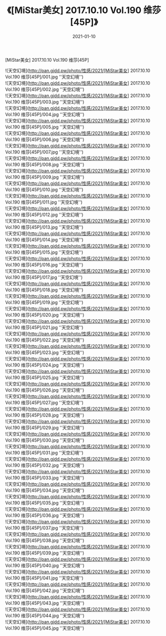 ﻿---
layout: post
title:  《[MiStar美女] 2017.10.10 Vol.190 维莎[45P]》
date:   2021-01-10
img: http://pan.gjdd.pw/photo/性感/2021/[MiStar美女] 2017.10.10 Vol.190 维莎[45P]/000.jpg
categories: [美女, 性感, 泳衣]
---

[MiStar美女] 2017.10.10 Vol.190 维莎[45P]



![天空幻境](http://pan.gjdd.pw/photo/性感/2021/[MiStar美女] 2017.10.10 Vol.190 维莎[45P]/001.jpg ''天空幻境'') <br>
![天空幻境](http://pan.gjdd.pw/photo/性感/2021/[MiStar美女] 2017.10.10 Vol.190 维莎[45P]/002.jpg ''天空幻境'') <br>
![天空幻境](http://pan.gjdd.pw/photo/性感/2021/[MiStar美女] 2017.10.10 Vol.190 维莎[45P]/003.jpg ''天空幻境'') <br>
![天空幻境](http://pan.gjdd.pw/photo/性感/2021/[MiStar美女] 2017.10.10 Vol.190 维莎[45P]/004.jpg ''天空幻境'') <br>
![天空幻境](http://pan.gjdd.pw/photo/性感/2021/[MiStar美女] 2017.10.10 Vol.190 维莎[45P]/005.jpg ''天空幻境'') <br>
![天空幻境](http://pan.gjdd.pw/photo/性感/2021/[MiStar美女] 2017.10.10 Vol.190 维莎[45P]/006.jpg ''天空幻境'') <br>
![天空幻境](http://pan.gjdd.pw/photo/性感/2021/[MiStar美女] 2017.10.10 Vol.190 维莎[45P]/007.jpg ''天空幻境'') <br>
![天空幻境](http://pan.gjdd.pw/photo/性感/2021/[MiStar美女] 2017.10.10 Vol.190 维莎[45P]/008.jpg ''天空幻境'') <br>
![天空幻境](http://pan.gjdd.pw/photo/性感/2021/[MiStar美女] 2017.10.10 Vol.190 维莎[45P]/009.jpg ''天空幻境'') <br>
![天空幻境](http://pan.gjdd.pw/photo/性感/2021/[MiStar美女] 2017.10.10 Vol.190 维莎[45P]/010.jpg ''天空幻境'') <br>
![天空幻境](http://pan.gjdd.pw/photo/性感/2021/[MiStar美女] 2017.10.10 Vol.190 维莎[45P]/011.jpg ''天空幻境'') <br>
![天空幻境](http://pan.gjdd.pw/photo/性感/2021/[MiStar美女] 2017.10.10 Vol.190 维莎[45P]/012.jpg ''天空幻境'') <br>
![天空幻境](http://pan.gjdd.pw/photo/性感/2021/[MiStar美女] 2017.10.10 Vol.190 维莎[45P]/013.jpg ''天空幻境'') <br>
![天空幻境](http://pan.gjdd.pw/photo/性感/2021/[MiStar美女] 2017.10.10 Vol.190 维莎[45P]/014.jpg ''天空幻境'') <br>
![天空幻境](http://pan.gjdd.pw/photo/性感/2021/[MiStar美女] 2017.10.10 Vol.190 维莎[45P]/015.jpg ''天空幻境'') <br>
![天空幻境](http://pan.gjdd.pw/photo/性感/2021/[MiStar美女] 2017.10.10 Vol.190 维莎[45P]/016.jpg ''天空幻境'') <br>
![天空幻境](http://pan.gjdd.pw/photo/性感/2021/[MiStar美女] 2017.10.10 Vol.190 维莎[45P]/017.jpg ''天空幻境'') <br>
![天空幻境](http://pan.gjdd.pw/photo/性感/2021/[MiStar美女] 2017.10.10 Vol.190 维莎[45P]/018.jpg ''天空幻境'') <br>
![天空幻境](http://pan.gjdd.pw/photo/性感/2021/[MiStar美女] 2017.10.10 Vol.190 维莎[45P]/019.jpg ''天空幻境'') <br>
![天空幻境](http://pan.gjdd.pw/photo/性感/2021/[MiStar美女] 2017.10.10 Vol.190 维莎[45P]/020.jpg ''天空幻境'') <br>
![天空幻境](http://pan.gjdd.pw/photo/性感/2021/[MiStar美女] 2017.10.10 Vol.190 维莎[45P]/021.jpg ''天空幻境'') <br>
![天空幻境](http://pan.gjdd.pw/photo/性感/2021/[MiStar美女] 2017.10.10 Vol.190 维莎[45P]/022.jpg ''天空幻境'') <br>
![天空幻境](http://pan.gjdd.pw/photo/性感/2021/[MiStar美女] 2017.10.10 Vol.190 维莎[45P]/023.jpg ''天空幻境'') <br>
![天空幻境](http://pan.gjdd.pw/photo/性感/2021/[MiStar美女] 2017.10.10 Vol.190 维莎[45P]/024.jpg ''天空幻境'') <br>
![天空幻境](http://pan.gjdd.pw/photo/性感/2021/[MiStar美女] 2017.10.10 Vol.190 维莎[45P]/025.jpg ''天空幻境'') <br>
![天空幻境](http://pan.gjdd.pw/photo/性感/2021/[MiStar美女] 2017.10.10 Vol.190 维莎[45P]/026.jpg ''天空幻境'') <br>
![天空幻境](http://pan.gjdd.pw/photo/性感/2021/[MiStar美女] 2017.10.10 Vol.190 维莎[45P]/027.jpg ''天空幻境'') <br>
![天空幻境](http://pan.gjdd.pw/photo/性感/2021/[MiStar美女] 2017.10.10 Vol.190 维莎[45P]/028.jpg ''天空幻境'') <br>
![天空幻境](http://pan.gjdd.pw/photo/性感/2021/[MiStar美女] 2017.10.10 Vol.190 维莎[45P]/029.jpg ''天空幻境'') <br>
![天空幻境](http://pan.gjdd.pw/photo/性感/2021/[MiStar美女] 2017.10.10 Vol.190 维莎[45P]/030.jpg ''天空幻境'') <br>
![天空幻境](http://pan.gjdd.pw/photo/性感/2021/[MiStar美女] 2017.10.10 Vol.190 维莎[45P]/031.jpg ''天空幻境'') <br>
![天空幻境](http://pan.gjdd.pw/photo/性感/2021/[MiStar美女] 2017.10.10 Vol.190 维莎[45P]/032.jpg ''天空幻境'') <br>
![天空幻境](http://pan.gjdd.pw/photo/性感/2021/[MiStar美女] 2017.10.10 Vol.190 维莎[45P]/033.jpg ''天空幻境'') <br>
![天空幻境](http://pan.gjdd.pw/photo/性感/2021/[MiStar美女] 2017.10.10 Vol.190 维莎[45P]/034.jpg ''天空幻境'') <br>
![天空幻境](http://pan.gjdd.pw/photo/性感/2021/[MiStar美女] 2017.10.10 Vol.190 维莎[45P]/035.jpg ''天空幻境'') <br>
![天空幻境](http://pan.gjdd.pw/photo/性感/2021/[MiStar美女] 2017.10.10 Vol.190 维莎[45P]/036.jpg ''天空幻境'') <br>
![天空幻境](http://pan.gjdd.pw/photo/性感/2021/[MiStar美女] 2017.10.10 Vol.190 维莎[45P]/037.jpg ''天空幻境'') <br>
![天空幻境](http://pan.gjdd.pw/photo/性感/2021/[MiStar美女] 2017.10.10 Vol.190 维莎[45P]/038.jpg ''天空幻境'') <br>
![天空幻境](http://pan.gjdd.pw/photo/性感/2021/[MiStar美女] 2017.10.10 Vol.190 维莎[45P]/039.jpg ''天空幻境'') <br>
![天空幻境](http://pan.gjdd.pw/photo/性感/2021/[MiStar美女] 2017.10.10 Vol.190 维莎[45P]/040.jpg ''天空幻境'') <br>
![天空幻境](http://pan.gjdd.pw/photo/性感/2021/[MiStar美女] 2017.10.10 Vol.190 维莎[45P]/041.jpg ''天空幻境'') <br>
![天空幻境](http://pan.gjdd.pw/photo/性感/2021/[MiStar美女] 2017.10.10 Vol.190 维莎[45P]/042.jpg ''天空幻境'') <br>
![天空幻境](http://pan.gjdd.pw/photo/性感/2021/[MiStar美女] 2017.10.10 Vol.190 维莎[45P]/043.jpg ''天空幻境'') <br>
![天空幻境](http://pan.gjdd.pw/photo/性感/2021/[MiStar美女] 2017.10.10 Vol.190 维莎[45P]/044.jpg ''天空幻境'') <br>
![天空幻境](http://pan.gjdd.pw/photo/性感/2021/[MiStar美女] 2017.10.10 Vol.190 维莎[45P]/045.jpg ''天空幻境'') <br>